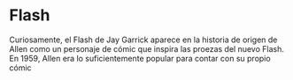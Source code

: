 # Flash

Curiosamente, el Flash de Jay Garrick aparece en la historia de origen de Allen como un personaje de cómic que inspira las proezas del nuevo Flash. En 1959, Allen era lo suficientemente popular para contar con su propio cómic
